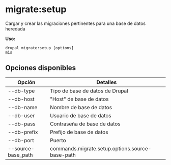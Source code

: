 # migrate:setup
Cargar y crear las migraciones pertinentes para una base de datos heredada

**Uso:**
```
drupal migrate:setup [options]
mis
```

## Opciones disponibles
Opción | Detalles
-------|-------------
--db-type | Tipo de base de datos de Drupal
--db-host | "Host" de base de datos
--db-name | Nombre de base de datos
--db-user | Usuario de base de datos
--db-pass | Contraseña de base de datos
--db-prefix | Prefijo de base de datos
--db-port | Puerto
--source-base_path | commands.migrate.setup.options.source-base-path

